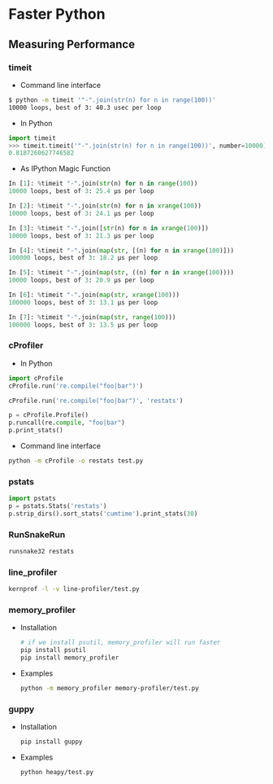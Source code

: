 # Faster Python

## Measuring Performance

### timeit

* Command line interface

```bash
$ python -m timeit '"-".join(str(n) for n in range(100))'
10000 loops, best of 3: 40.3 usec per loop
```

* In Python

```python
import timeit
>>> timeit.timeit('"-".join(str(n) for n in range(100))', number=10000)
0.8187260627746582
```

* As IPython Magic Function

```python
In [1]: %timeit "-".join(str(n) for n in range(100))
10000 loops, best of 3: 25.4 µs per loop

In [2]: %timeit "-".join(str(n) for n in xrange(100))
10000 loops, best of 3: 24.1 µs per loop

In [3]: %timeit "-".join([str(n) for n in xrange(100)])
10000 loops, best of 3: 21.3 µs per loop

In [4]: %timeit "-".join(map(str, [(n) for n in xrange(100)]))
100000 loops, best of 3: 18.2 µs per loop

In [5]: %timeit "-".join(map(str, ((n) for n in xrange(100))))
10000 loops, best of 3: 20.9 µs per loop

In [6]: %timeit "-".join(map(str, xrange(100)))
100000 loops, best of 3: 13.1 µs per loop

In [7]: %timeit "-".join(map(str, range(100)))
100000 loops, best of 3: 13.5 µs per loop
```

### cProfiler

* In Python

```python
import cProfile
cProfile.run('re.compile("foo|bar")')
```

```python
cProfile.run('re.compile("foo|bar")', 'restats')
```

```python
p = cProfile.Profile()
p.runcall(re.compile, "foo|bar")
p.print_stats()
```

* Command line interface

```bash
python -m cProfile -o restats test.py
```

### pstats

```python
import pstats
p = pstats.Stats('restats')
p.strip_dirs().sort_stats('cumtime').print_stats(30)
```

### RunSnakeRun

```bash
runsnake32 restats
```

### line_profiler

```bash
kernprof -l -v line-profiler/test.py
```

### memory_profiler

* Installation

    ```bash
    # if we install psutil, memory_profiler will run faster
    pip install psutil
    pip install memory_profiler
    ```

* Examples

    ```bash
    python -m memory_profiler memory-profiler/test.py
    ```

### guppy

* Installation

    ```bash
    pip install guppy
    ```

* Examples

    ```bash
    python heapy/test.py
    ```

